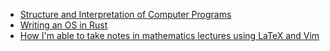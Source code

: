 - [Structure and Interpretation of Computer Programs](https://sarabander.github.io/sicp/html/index.xhtml)
- [Writing an OS in Rust](https://os.phil-opp.com/)
- [How I'm able to take notes in mathematics lectures using LaTeX and Vim](https://castel.dev/post/lecture-notes-1/)
